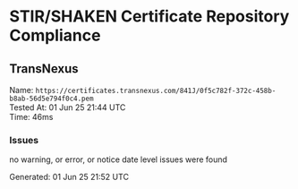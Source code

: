 # STIR/SHAKEN Certificate Repository Compliance

## TransNexus

Name: `https://certificates.transnexus.com/841J/0f5c782f-372c-458b-b8ab-56d5e794f0c4.pem`\
Tested At: 01 Jun 25 21:44 UTC\
Time: 46ms

### Issues

no warning, or error, or notice date level issues were found

Generated: 01 Jun 25 21:52 UTC